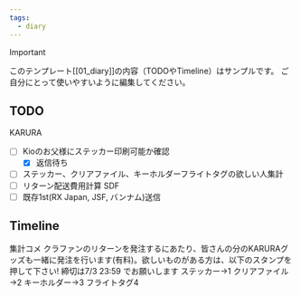 ```yaml
---
tags:
  - diary
---
```

> [!IMPORTANT]
> このテンプレート[[01_diary]]の内容（TODOやTimeline）はサンプルです。
> ご自分にとって使いやすいように編集してください。

## TODO
KARURA
- [ ] Kioのお父様にステッカー印刷可能か確認
	- [x] 返信待ち
- [ ] ステッカー、クリアファイル、キーホルダーフライトタグの欲しい人集計
- [ ] リターン配送費用計算
SDF
- [ ] 既存1st(RX Japan, JSF, バンナム)送信
## Timeline
集計コメ
クラファンのリターンを発注するにあたり、皆さんの分のKARURAグッズも一緒に発注を行います(有料)。欲しいものがある方は、以下のスタンプを押して下さい!
締切は7/3 23:59 でお願いします
ステッカー→1
クリアファイル→2
キーホルダー→3
フライトタグ4